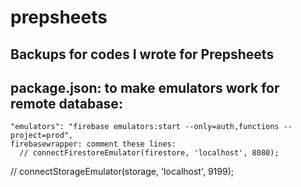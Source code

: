 # prepsheets

## Backups for codes I wrote for Prepsheets


## package.json: to make emulators work for remote database:
    "emulators": "firebase emulators:start --only=auth,functions --project=prod",
    firebasewrapper: comment these lines:
      // connectFirestoreEmulator(firestore, 'localhost', 8080);
  // connectStorageEmulator(storage, 'localhost', 9199);
